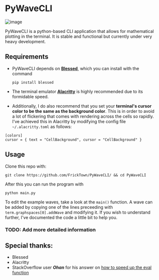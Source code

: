 # PyWaveCLI

![image](https://github.com/user-attachments/assets/17feb435-fa80-4fff-9181-1e25e11e4dcb)


PyWaveCLI is a python-based CLI application that allows for mathematical plotting in the terminal.
It is stable and functional but currently under very heavy development.

## Requirements
- PyWaveCLI depends on [**Blessed**](https://pypi.org/project/blessed/), which you can install with the command

      pip install blessed

- The terminal emulator [**Alacritty**](https://alacritty.org/) is highly recommended due to its formidable speed.

- Additionally, I do also recommend that you set your **terminal's cursor color to be the same as the background color**. This is in order to avoid a lot of flickering that comes with rendering across the cells so rapidly. I've achieved this in Alacritty by modifying the config file `~/.alacritty.toml` as follows:
```
[colors]
cursor = { text = "CellBackground", cursor = "CellBackground" }
```

## Usage
Clone this repo with:

    git clone https://github.com/FrickTown/PyWaveCLI/ && cd PyWaveCLI
After this you can run the program with

    python main.py

To edit the example waves, take a look at the `main()` function.
A wave can be added by copying one of the lines preceeding with `term.graphspaces[0].addWave` and modifying it.
If you wish to understand further, I've documented the code a little bit to help you.
### TODO: Add more detailed information

## Special thanks:
- Blessed
- Alacritty
- StackOverflow user ***Ohan*** for his answer on [how to speed up the eval function](https://stackoverflow.com/questions/12467570/python-way-to-speed-up-a-repeatedly-executed-eval-statement#answers)
